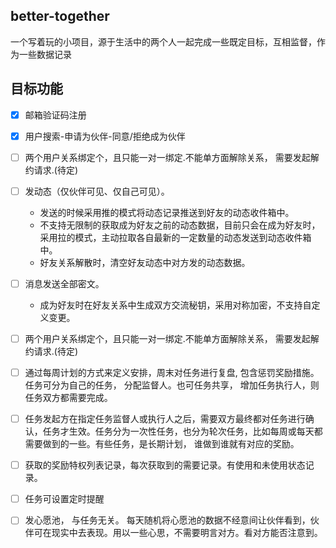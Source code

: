 ## better-together
一个写着玩的小项目，源于生活中的两个人一起完成一些既定目标，互相监督，作为一些数据记录

## 目标功能
- [x] 邮箱验证码注册
- [x] 用户搜索-申请为伙伴-同意/拒绝成为伙伴
- [ ] 两个用户关系绑定个，且只能一对一绑定.不能单方面解除关系， 需要发起解约请求.(待定)
- [ ] 发动态（仅伙伴可见、仅自己可见）。
    - 发送的时候采用推的模式将动态记录推送到好友的动态收件箱中。
    - 不支持无限制的获取成为好友之前的动态数据，目前只会在成为好友时，采用拉的模式，主动拉取各自最新的一定数量的动态发送到动态收件箱中。
    - 好友关系解散时，清空好友动态中对方发的动态数据。
- [ ] 消息发送全部密文。
    - 成为好友时在好友关系中生成双方交流秘钥，采用对称加密，不支持自定义变更。
- [ ] 两个用户关系绑定个，且只能一对一绑定.不能单方面解除关系， 需要发起解约请求.(待定)
- [ ] 通过每周计划的方式来定义安排，周末对任务进行复盘, 包含惩罚奖励措施。 任务可分为自己的任务， 分配监督人。也可任务共享， 增加任务执行人，则任务双方都需要完成。
- [ ] 任务发起方在指定任务监督人或执行人之后，需要双方最终都对任务进行确认，任务才生效。任务分为一次性任务，也分为轮次任务，比如每周或每天都需要做到的一些。有些任务，是长期计划，
谁做到谁就有对应的奖励。
- [ ] 获取的奖励特权列表记录，每次获取到的需要记录。有使用和未使用状态记录。
- [ ] 任务可设置定时提醒
- [ ] 发心愿池， 与任务无关。 每天随机将心愿池的数据不经意间让伙伴看到，伙伴可在现实中去表现。用以一些心思，不需要明言对方。看对方能否注意到。



